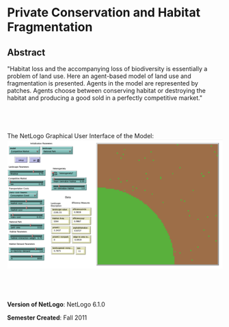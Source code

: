 # Private Conservation and Habitat Fragmentation


## Abstract

"Habitat loss and the accompanying loss of biodiversity is essentially a problem of land use. Here an agent-based model of land use and fragmentation is presented. Agents in the model are represented by patches. Agents choose between conserving habitat or destroying the habitat and producing a good sold in a perfectly competitive market."


## &nbsp;
The NetLogo Graphical User Interface of the Model: 
![The NetLogo Graphical User Interface](GUI.png)

## &nbsp;

**Version of NetLogo**: NetLogo 6.1.0

**Semester Created**: Fall 2011

